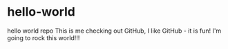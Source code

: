 # hello-world
hello world repo
This is me checking out GitHub, I like GitHub - it is fun!
I'm going to rock this world!!!
